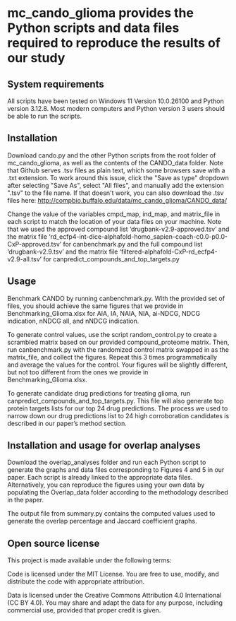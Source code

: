 ﻿# mc_cando_glioma provides the Python scripts and data files required to reproduce the results of our study


## System requirements 
All scripts have been tested on Windows 11 Version 10.0.26100 and Python version 3.12.8. Most modern computers and Python version 3 users should be able to run the scripts. 


## Installation
Download cando.py and the other Python scripts from the root folder of mc_cando_glioma, as well as the contents of the CANDO_data folder. Note that Github serves .tsv files as plain text, which some browsers save with a .txt extension. To work around this issue, click the "Save as type" dropdown after selecting "Save As", select "All files", and manually add the extension ".tsv" to the file name. If that doesn't work, you can also download the .tsv files here: http://compbio.buffalo.edu/data/mc_cando_glioma/CANDO_data/

Change the value of the variables cmpd_map, ind_map, and matrix_file in each script to match the location of your data files on your machine. Note that we used the approved compound list ‘drugbank-v2.9-approved.tsv’ and the matrix file ‘rd_ecfp4-int-dice-alphafold-homo_sapien-coach-c0.0-p0.0-CxP-approved.tsv’ for canbenchmark.py and the full compound list ‘drugbank-v2.9.tsv’ and the matrix file ‘filtered-alphafold-CxP-rd_ecfp4-v2.9-all.tsv’ for canpredict_compounds_and_top_targets.py         


## Usage
Benchmark CANDO by running canbenchmark.py. With the provided set of files, you should achieve the same figures that we provide in Benchmarking_Glioma.xlsx for AIA, IA, NAIA, NIA, ai-NDCG, NDCG indication, nNDCG all, and nNDCG indication.


To generate control values, use the script random_control.py to create a scrambled matrix based on our provided compound_proteome matrix. Then, run canbenchmark.py with the randomized control matrix swapped in as the matrix_file, and collect the figures. Repeat this 3 times programmatically and average the values for the control. Your figures will be slightly different, but not too different from the ones we provide in Benchmarking_Glioma.xlsx. 


To generate candidate drug predictions for treating glioma, run         canpredict_compounds_and_top_targets.py. This file will also generate top protein targets lists for our top 24 drug predictions. The process we used to narrow down our drug predictions list to 24 high corroboration candidates is described in our paper’s method section. 


## Installation and usage for overlap analyses


Download the overlap_analyses folder and run each Python script to generate the graphs and data files corresponding to Figures 4 and 5 in our paper. Each script is already linked to the appropriate data files. Alternatively, you can reproduce the figures using your own data by populating the Overlap_data folder according to the methodology described in the paper. 


The output file from summary.py contains the computed values used to generate the overlap percentage and Jaccard coefficient graphs.


## Open source license

This project is made available under the following terms:

Code is licensed under the MIT License. You are free to use, modify, and distribute the code with appropriate attribution.

Data is licensed under the Creative Commons Attribution 4.0 International (CC BY 4.0). You may share and adapt the data for any purpose, including commercial use, provided that proper credit is given.

